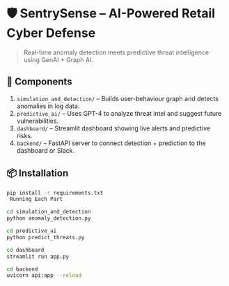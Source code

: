 # 🛡️ SentrySense – AI-Powered Retail Cyber Defense

> Real-time anomaly detection meets predictive threat intelligence using GenAI + Graph AI.

## 🔧 Components

1. `simulation_and_detection/` – Builds user-behaviour graph and detects anomalies in log data.
2. `predictive_ai/` – Uses GPT-4 to analyze threat intel and suggest future vulnerabilities.
3. `dashboard/` – Streamlit dashboard showing live alerts and predictive risks.
4. `backend/` – FastAPI server to connect detection + prediction to the dashboard or Slack.

## 📦 Installation

```bash
pip install -r requirements.txt
 Running Each Part

cd simulation_and_detection
python anomaly_detection.py

cd predictive_ai
python predict_threats.py

cd dashboard
streamlit run app.py

cd backend
uvicorn api:app --reload

